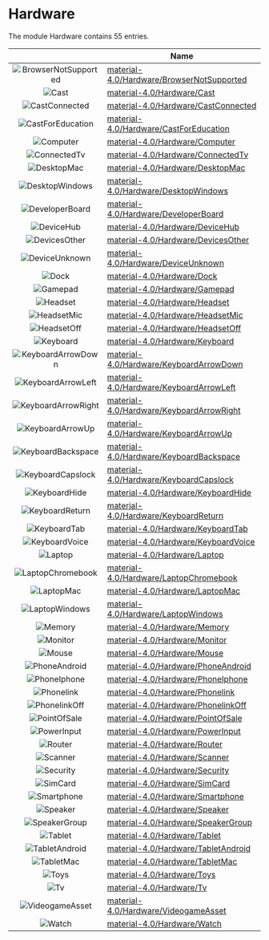 # Hardware

The module Hardware contains 55 entries.



| |Name|
|:---:|---|
|![BrowserNotSupported](../material-4.0/Hardware/BrowserNotSupported.element.png)|[material-4.0/Hardware/BrowserNotSupported](../material-4.0/Hardware/BrowserNotSupported.md)
|![Cast](../material-4.0/Hardware/Cast.element.png)|[material-4.0/Hardware/Cast](../material-4.0/Hardware/Cast.md)
|![CastConnected](../material-4.0/Hardware/CastConnected.element.png)|[material-4.0/Hardware/CastConnected](../material-4.0/Hardware/CastConnected.md)
|![CastForEducation](../material-4.0/Hardware/CastForEducation.element.png)|[material-4.0/Hardware/CastForEducation](../material-4.0/Hardware/CastForEducation.md)
|![Computer](../material-4.0/Hardware/Computer.element.png)|[material-4.0/Hardware/Computer](../material-4.0/Hardware/Computer.md)
|![ConnectedTv](../material-4.0/Hardware/ConnectedTv.element.png)|[material-4.0/Hardware/ConnectedTv](../material-4.0/Hardware/ConnectedTv.md)
|![DesktopMac](../material-4.0/Hardware/DesktopMac.element.png)|[material-4.0/Hardware/DesktopMac](../material-4.0/Hardware/DesktopMac.md)
|![DesktopWindows](../material-4.0/Hardware/DesktopWindows.element.png)|[material-4.0/Hardware/DesktopWindows](../material-4.0/Hardware/DesktopWindows.md)
|![DeveloperBoard](../material-4.0/Hardware/DeveloperBoard.element.png)|[material-4.0/Hardware/DeveloperBoard](../material-4.0/Hardware/DeveloperBoard.md)
|![DeviceHub](../material-4.0/Hardware/DeviceHub.element.png)|[material-4.0/Hardware/DeviceHub](../material-4.0/Hardware/DeviceHub.md)
|![DevicesOther](../material-4.0/Hardware/DevicesOther.element.png)|[material-4.0/Hardware/DevicesOther](../material-4.0/Hardware/DevicesOther.md)
|![DeviceUnknown](../material-4.0/Hardware/DeviceUnknown.element.png)|[material-4.0/Hardware/DeviceUnknown](../material-4.0/Hardware/DeviceUnknown.md)
|![Dock](../material-4.0/Hardware/Dock.element.png)|[material-4.0/Hardware/Dock](../material-4.0/Hardware/Dock.md)
|![Gamepad](../material-4.0/Hardware/Gamepad.element.png)|[material-4.0/Hardware/Gamepad](../material-4.0/Hardware/Gamepad.md)
|![Headset](../material-4.0/Hardware/Headset.element.png)|[material-4.0/Hardware/Headset](../material-4.0/Hardware/Headset.md)
|![HeadsetMic](../material-4.0/Hardware/HeadsetMic.element.png)|[material-4.0/Hardware/HeadsetMic](../material-4.0/Hardware/HeadsetMic.md)
|![HeadsetOff](../material-4.0/Hardware/HeadsetOff.element.png)|[material-4.0/Hardware/HeadsetOff](../material-4.0/Hardware/HeadsetOff.md)
|![Keyboard](../material-4.0/Hardware/Keyboard.element.png)|[material-4.0/Hardware/Keyboard](../material-4.0/Hardware/Keyboard.md)
|![KeyboardArrowDown](../material-4.0/Hardware/KeyboardArrowDown.element.png)|[material-4.0/Hardware/KeyboardArrowDown](../material-4.0/Hardware/KeyboardArrowDown.md)
|![KeyboardArrowLeft](../material-4.0/Hardware/KeyboardArrowLeft.element.png)|[material-4.0/Hardware/KeyboardArrowLeft](../material-4.0/Hardware/KeyboardArrowLeft.md)
|![KeyboardArrowRight](../material-4.0/Hardware/KeyboardArrowRight.element.png)|[material-4.0/Hardware/KeyboardArrowRight](../material-4.0/Hardware/KeyboardArrowRight.md)
|![KeyboardArrowUp](../material-4.0/Hardware/KeyboardArrowUp.element.png)|[material-4.0/Hardware/KeyboardArrowUp](../material-4.0/Hardware/KeyboardArrowUp.md)
|![KeyboardBackspace](../material-4.0/Hardware/KeyboardBackspace.element.png)|[material-4.0/Hardware/KeyboardBackspace](../material-4.0/Hardware/KeyboardBackspace.md)
|![KeyboardCapslock](../material-4.0/Hardware/KeyboardCapslock.element.png)|[material-4.0/Hardware/KeyboardCapslock](../material-4.0/Hardware/KeyboardCapslock.md)
|![KeyboardHide](../material-4.0/Hardware/KeyboardHide.element.png)|[material-4.0/Hardware/KeyboardHide](../material-4.0/Hardware/KeyboardHide.md)
|![KeyboardReturn](../material-4.0/Hardware/KeyboardReturn.element.png)|[material-4.0/Hardware/KeyboardReturn](../material-4.0/Hardware/KeyboardReturn.md)
|![KeyboardTab](../material-4.0/Hardware/KeyboardTab.element.png)|[material-4.0/Hardware/KeyboardTab](../material-4.0/Hardware/KeyboardTab.md)
|![KeyboardVoice](../material-4.0/Hardware/KeyboardVoice.element.png)|[material-4.0/Hardware/KeyboardVoice](../material-4.0/Hardware/KeyboardVoice.md)
|![Laptop](../material-4.0/Hardware/Laptop.element.png)|[material-4.0/Hardware/Laptop](../material-4.0/Hardware/Laptop.md)
|![LaptopChromebook](../material-4.0/Hardware/LaptopChromebook.element.png)|[material-4.0/Hardware/LaptopChromebook](../material-4.0/Hardware/LaptopChromebook.md)
|![LaptopMac](../material-4.0/Hardware/LaptopMac.element.png)|[material-4.0/Hardware/LaptopMac](../material-4.0/Hardware/LaptopMac.md)
|![LaptopWindows](../material-4.0/Hardware/LaptopWindows.element.png)|[material-4.0/Hardware/LaptopWindows](../material-4.0/Hardware/LaptopWindows.md)
|![Memory](../material-4.0/Hardware/Memory.element.png)|[material-4.0/Hardware/Memory](../material-4.0/Hardware/Memory.md)
|![Monitor](../material-4.0/Hardware/Monitor.element.png)|[material-4.0/Hardware/Monitor](../material-4.0/Hardware/Monitor.md)
|![Mouse](../material-4.0/Hardware/Mouse.element.png)|[material-4.0/Hardware/Mouse](../material-4.0/Hardware/Mouse.md)
|![PhoneAndroid](../material-4.0/Hardware/PhoneAndroid.element.png)|[material-4.0/Hardware/PhoneAndroid](../material-4.0/Hardware/PhoneAndroid.md)
|![PhoneIphone](../material-4.0/Hardware/PhoneIphone.element.png)|[material-4.0/Hardware/PhoneIphone](../material-4.0/Hardware/PhoneIphone.md)
|![Phonelink](../material-4.0/Hardware/Phonelink.element.png)|[material-4.0/Hardware/Phonelink](../material-4.0/Hardware/Phonelink.md)
|![PhonelinkOff](../material-4.0/Hardware/PhonelinkOff.element.png)|[material-4.0/Hardware/PhonelinkOff](../material-4.0/Hardware/PhonelinkOff.md)
|![PointOfSale](../material-4.0/Hardware/PointOfSale.element.png)|[material-4.0/Hardware/PointOfSale](../material-4.0/Hardware/PointOfSale.md)
|![PowerInput](../material-4.0/Hardware/PowerInput.element.png)|[material-4.0/Hardware/PowerInput](../material-4.0/Hardware/PowerInput.md)
|![Router](../material-4.0/Hardware/Router.element.png)|[material-4.0/Hardware/Router](../material-4.0/Hardware/Router.md)
|![Scanner](../material-4.0/Hardware/Scanner.element.png)|[material-4.0/Hardware/Scanner](../material-4.0/Hardware/Scanner.md)
|![Security](../material-4.0/Hardware/Security.element.png)|[material-4.0/Hardware/Security](../material-4.0/Hardware/Security.md)
|![SimCard](../material-4.0/Hardware/SimCard.element.png)|[material-4.0/Hardware/SimCard](../material-4.0/Hardware/SimCard.md)
|![Smartphone](../material-4.0/Hardware/Smartphone.element.png)|[material-4.0/Hardware/Smartphone](../material-4.0/Hardware/Smartphone.md)
|![Speaker](../material-4.0/Hardware/Speaker.element.png)|[material-4.0/Hardware/Speaker](../material-4.0/Hardware/Speaker.md)
|![SpeakerGroup](../material-4.0/Hardware/SpeakerGroup.element.png)|[material-4.0/Hardware/SpeakerGroup](../material-4.0/Hardware/SpeakerGroup.md)
|![Tablet](../material-4.0/Hardware/Tablet.element.png)|[material-4.0/Hardware/Tablet](../material-4.0/Hardware/Tablet.md)
|![TabletAndroid](../material-4.0/Hardware/TabletAndroid.element.png)|[material-4.0/Hardware/TabletAndroid](../material-4.0/Hardware/TabletAndroid.md)
|![TabletMac](../material-4.0/Hardware/TabletMac.element.png)|[material-4.0/Hardware/TabletMac](../material-4.0/Hardware/TabletMac.md)
|![Toys](../material-4.0/Hardware/Toys.element.png)|[material-4.0/Hardware/Toys](../material-4.0/Hardware/Toys.md)
|![Tv](../material-4.0/Hardware/Tv.element.png)|[material-4.0/Hardware/Tv](../material-4.0/Hardware/Tv.md)
|![VideogameAsset](../material-4.0/Hardware/VideogameAsset.element.png)|[material-4.0/Hardware/VideogameAsset](../material-4.0/Hardware/VideogameAsset.md)
|![Watch](../material-4.0/Hardware/Watch.element.png)|[material-4.0/Hardware/Watch](../material-4.0/Hardware/Watch.md)

